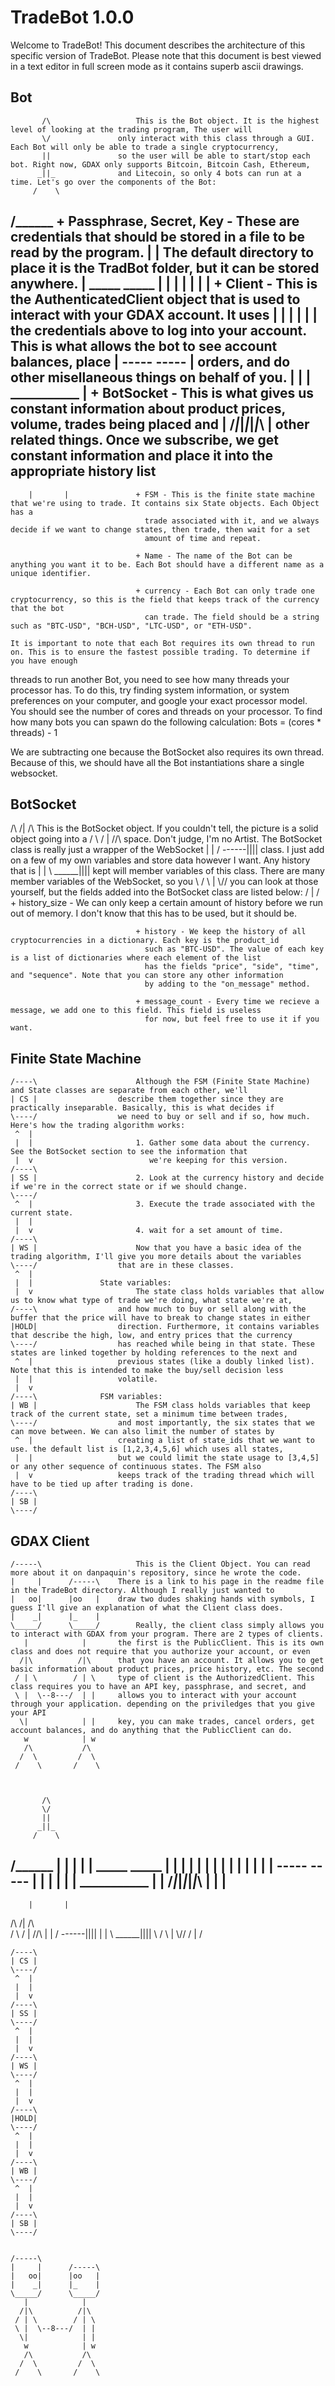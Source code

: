 # TradeBot 1.0.0
Welcome to TradeBot! This document describes the architecture of this specific version of TradeBot. Please note
that this document is best viewed in a text editor in full screen mode as it contains superb ascii drawings.

## Bot
                            
           /\                   This is the Bot object. It is the highest level of looking at the trading program, The user will      
           \/               only interact with this class through a GUI. Each Bot will only be able to trade a single cryptocurrency,
           ||               so the user will be able to start/stop each bot. Right now, GDAX only supports Bitcoin, Bitcoin Cash, Ethereum,
          _||_              and Litecoin, so only 4 bots can run at a time. Let's go over the components of the Bot:
         /    \
________/______\________        + Passphrase, Secret, Key - These are credentials that should be stored in a file to be read by the program.
|                      |          The default directory to place it is the TradBot folder, but it can be stored anywhere.
|    _____    _____    |
|    |   |    |   |    |        + Client - This is the AuthenticatedClient object that is used to interact with your GDAX account. It uses 
|    |   |    |   |    |          the credentials above to log into your account. This is what allows the bot to see account balances, place
|    -----    -----    |          orders, and do other misellaneous things on behalf of you. 
|                      |
|      ___________     |        + BotSocket - This is what gives us constant information about product prices, volume, trades being placed and
|     /_|_|_|_|_|_\    |          other related things. Once we subscribe, we get constant information and place it into the appropriate history list
------------------------
        |       |               + FSM - This is the finite state machine that we're using to trade. It contains six State objects. Each Object has a
                                  trade associated with it, and we always decide if we want to change states, then trade, then wait for a set
                                  amount of time and repeat. 
                                  
                                + Name - The name of the Bot can be anything you want it to be. Each Bot should have a different name as a unique identifier.
                                  
                                + currency - Each Bot can only trade one cryptocurrency, so this is the field that keeps track of the currency that the bot 
                                  can trade. The field should be a string such as "BTC-USD", "BCH-USD", "LTC-USD", or "ETH-USD".
                                  
    It is important to note that each Bot requires its own thread to run on. This is to ensure the fastest possible trading. To determine if you have enough 
threads to run another Bot, you need to see how many threads your processor has. To do this, try finding system information, or system preferences on your 
computer, and google your exact processor model. You should see the number of cores and threads on your processor. To find how many bots you can spawn do 
the following calculation: Bots = (cores * threads) - 1
                   
We are subtracting one because the BotSocket also requires its own thread. Because of this, we should have all the Bot instantiations share a single websocket.


## BotSocket

  /\     /|      /\             This is the BotSocket object. If you couldn't tell, the picture is a solid object going into a 
 /  \   / |     //\\        space. Don't judge, I'm no Artist. The BotSocket class is really just a wrapper of the WebSocket
 |  |  /  ------||||        class. I just add on a few of my own variables and store data however I want. Any history that is
 |  |  \  ______||||        kept will member variables of this class. There are many member variables of the WebSocket, so you
 \  /   \ |     \\//        you can look at those yourself, but the fields added into the BotSocket class are listed below:
  \/     \|      \/
                                + history_size - We can only keep a certain amount of history before we run out of memory. 
                                  I don't know that this has to be used, but it should be. 
                                  
                                + history - We keep the history of all cryptocurrencies in a dictionary. Each key is the product_id 
                                  such as "BTC-USD". The value of each key is a list of dictionaries where each element of the list
                                  has the fields "price", "side", "time", and "sequence". Note that you can store any other information
                                  by adding to the "on_message" method.
                                  
                                + message_count - Every time we recieve a message, we add one to this field. This field is useless
                                  for now, but feel free to use it if you want.
                                  
                                  
## Finite State Machine

    /----\                      Although the FSM (Finite State Machine) and State classes are separate from each other, we'll
    | CS |                  describe them together since they are practically inseparable. Basically, this is what decides if
    \----/                  we need to buy or sell and if so, how much. Here's how the trading algorithm works:
     ^  |
     |  |                       1. Gather some data about the currency. See the BotSocket section to see the information that
     |  v                          we're keeping for this version.
    /----\
    | SS |                      2. Look at the currency history and decide if we're in the correct state or if we should change. 
    \----/
     ^  |                       3. Execute the trade associated with the current state.
     |  |
     |  v                       4. wait for a set amount of time.
    /----\
    | WS |                      Now that you have a basic idea of the trading algorithm, I'll give you more details about the variables
    \----/                  that are in these classes.
     ^  |
     |  |               State variables:
     |  v                       The state class holds variables that allow us to know what type of trade we're doing, what state we're at,
    /----\                  and how much to buy or sell along with the buffer that the price will have to break to change states in either
    |HOLD|                  direction. Furthermore, it contains variables that describe the high, low, and entry prices that the currency
    \----/                  has reached while being in that state. These states are linked together by holding references to the next and
     ^  |                   previous states (like a doubly linked list). Note that this is intended to make the buy/sell decision less
     |  |                   volatile. 
     |  v          
    /----\              FSM variables:
    | WB |                      The FSM class holds variables that keep track of the current state, set a minimum time between trades, 
    \----/                  and most importantly, the six states that we can move between. We can also limit the number of states by
     ^  |                   creating a list of state_ids that we want to use. the default list is [1,2,3,4,5,6] which uses all states,
     |  |                   but we could limit the state usage to [3,4,5] or any other sequence of continuous states. The FSM also 
     |  v                   keeps track of the trading thread which will have to be tied up after trading is done. 
    /----\
    | SB |
    \----/
    
    
## GDAX Client

    /-----\                     This is the Client Object. You can read more about it on danpaquin's repository, since he wrote the code.
    |     |      /-----\    There is a link to his page in the readme file in the TradeBot directory. Although I really just wanted to 
    |   oo|      |oo   |    draw two dudes shaking hands with symbols, I guess I'll give an explanation of what the Client class does.
    |    _|      |_    |
    \_____/      \_____/        Really, the client class simply allows you to interact with GDAX from your program. There are 2 types of clients. 
       |            |       the first is the PublicClient. This is its own class and does not require that you authorize your account, or even
      /|\          /|\      that you have an account. It allows you to get basic information about product prices, price history, etc. The second 
     / | \        / | \     type of client is the AuthorizedClient. This class requires you to have an API key, passphrase, and secret, and
     \ |  \--8---/  | |     allows you to interact with your account through your application. depending on the priviledges that you give your API
      \|            | |     key, you can make trades, cancel orders, get account balances, and do anything that the PublicClient can do.
       w            | w
       /\           /\
      /  \         /  \
     /    \       /    \



           /\           
           \/           
           ||           
          _||_          
         /    \
________/______\________
|                      |
|                      |
|    _____    _____    |
|    |   |    |   |    |
|    |   |    |   |    |
|    -----    -----    |
|                      |
|                      |
|      ___________     |
|     /_|_|_|_|_|_\    |
|                      |
------------------------
        |       |     


   /\     /|      /\  
  /  \   / |     //\\
  |  |  /  ------||||
  |  |  \  ______||||
  \  /   \ |     \\//
   \/     \|      \/


    /----\
    | CS |
    \----/
     ^  |
     |  | 
     |  v 
    /----\
    | SS |
    \----/
     ^  | 
     |  |
     |  v 
    /----\
    | WS |
    \----/
     ^  |
     |  | 
     |  v 
    /----\
    |HOLD|
    \----/
     ^  | 
     |  | 
     |  v 
    /----\
    | WB |
    \----/
     ^  | 
     |  | 
     |  v 
    /----\
    | SB |
    \----/


    /-----\              
    |     |      /-----\ 
    |   oo|      |oo   | 
    |    _|      |_    |
    \_____/      \_____/ 
       |            |    
      /|\          /|\   
     / | \        / | \  
     \ |  \--8---/  | |  
      \|            | |  
       w            | w
       /\           /\
      /  \         /  \
     /    \       /    \
